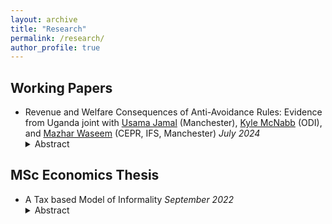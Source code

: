 ```yaml
---
layout: archive
title: "Research"
permalink: /research/
author_profile: true
---
```


<h2>Working Papers</h2>
<ul>
  <li>
    Revenue and Welfare Consequences of Anti-Avoidance Rules: Evidence from Uganda joint with <a href="https://research.manchester.ac.uk/en/persons/usama.jamal" target="_blank">Usama Jamal</a> (Manchester), <a href="https://odi.org/en/profile/kyle-mcnabb/" target="_blank">Kyle McNabb</a> (ODI), and <a href="https://www.mazharwaseem.com" target="_blank">Mazhar Waseem</a> (CEPR, IFS, Manchester) <i>July 2024</i>
    <details>
      <summary>Abstract</summary>
      <p>In this study, we examine the impact of Uganda’s transition from Thin Capitalization Rules (TCR) to Earnings Stripping Rules (ESR) in 2018 on corporate profit shifting behaviour. Our preliminary findings suggest that the adoption of ESR led to a significant decrease in both the leverage and interest expenses of treated companies. Notably, this shift was associated with a decline in real economic activity with both sales and investment going down after the reform. Despite these reductions, the ESR regime enabled Uganda to generate higher revenue compared to the TCR system. Additionally, our analysis indicates that ESR specifically targets firms with high leverage relative to earnings, in contrast to TCR, which focuses on companies utilizing debt financing over equity financing.</p>
    </details>
  </li>
</ul>

<h2>MSc Economics Thesis</h2>
<ul>
  <li>
    A Tax based Model of Informality <i>September 2022</i>
    <details>
      <summary>Abstract</summary>
      <p>In low and middle-income countries, the informal sector constitutes a significant portion of GDP and employment, posing challenges for taxation and social protection. Tax evasion tends to be a major driver of informality even in developed countries Pappadà & Rogoff (2023). This paper develops a theoretical model to understand how firms choose between formal and informal operations in the presence of imperfect enforcement. The model, inspired by Roy’s classic self-selection theory, examines the relationship between firm productivity and profit in the context of taxation. It suggests that firms with higher productivity are more likely to operate in the formal sector if there is a wider dispersion in productivity among formal firms. This dispersion is influenced by government policies, such as tax rates, evasion and compliance costs, as well as support for formal businesses and availability of educated labor. The paper lays the groundwork for an in-depth study of how tax policy affects informality.</p>
    </details>
  </li>
</ul>

<!-- <h2>Work In Progress</h2>
<ul>
  <li>
    Understanding Movements into and out of Informality: Theory and Evidence from Pakistan with <a href="https://www.mazharwaseem.com" target="_blank">Mazhar Waseem</a> (CEPR, IFS, Manchester)
  </li>
  <li>
    A Tale of Two Thresholds: Dynamic Implications of Size-Based Tax Policies with <a href="https://zehrafarooq.com/" target="_blank">Zehra Farooq</a> (Tulane), <a href="https://research.manchester.ac.uk/en/persons/usama.jamal" target="_blank">Usama Jamal</a> (Manchester), and <a href="https://www.mazharwaseem.com" target="_blank">Mazhar Waseem</a> (CEPR, IFS, Manchester) <i>October 2023</i>
  </li>
</ul> -->
